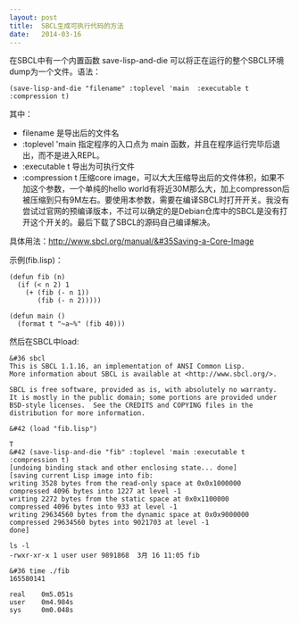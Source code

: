 ```yaml
---
layout: post
title:  SBCL生成可执行代码的方法
date:   2014-03-16
---
```

在SBCL中有一个内置函数 save-lisp-and-die 可以将正在运行的整个SBCL环境dump为一个文件。语法：

    (save-lisp-and-die "filename" :toplevel 'main  :executable t :compression t)
    
其中：

+ filename        是导出后的文件名
+ :toplevel 'main 指定程序的入口点为 main 函数，并且在程序运行完毕后退出，而不是进入REPL。
+ :executable t   导出为可执行文件
+ :compression t  压缩core image，可以大大压缩导出后的文件体积，如果不加这个参数，一个单纯的hello world有将近30M那么大，加上compresson后被压缩到只有9M左右。要使用本参数，需要在编译SBCL时打开开关。我没有尝试过官网的预编译版本，不过可以确定的是Debian仓库中的SBCL是没有打开这个开关的。最后下载了SBCL的源码自己编译解决。

具体用法：<http://www.sbcl.org/manual/&#35Saving-a-Core-Image>

示例(fib.lisp)：

    (defun fib (n)
      (if (< n 2) 1
        (+ (fib (- n 1))
           (fib (- n 2)))))
           
    (defun main ()
      (format t "~a~%" (fib 40)))

然后在SBCL中load:

    &#36 sbcl
    This is SBCL 1.1.16, an implementation of ANSI Common Lisp.
    More information about SBCL is available at <http://www.sbcl.org/>.

    SBCL is free software, provided as is, with absolutely no warranty.
    It is mostly in the public domain; some portions are provided under
    BSD-style licenses.  See the CREDITS and COPYING files in the
    distribution for more information.
    
    &#42 (load "fib.lisp")

    T
    &#42 (save-lisp-and-die "fib" :toplevel 'main :executable t :compression t)
    [undoing binding stack and other enclosing state... done]
    [saving current Lisp image into fib:
    writing 3528 bytes from the read-only space at 0x0x1000000
    compressed 4096 bytes into 1227 at level -1
    writing 2272 bytes from the static space at 0x0x1100000
    compressed 4096 bytes into 933 at level -1
    writing 29634560 bytes from the dynamic space at 0x0x9000000
    compressed 29634560 bytes into 9021703 at level -1
    done]
    
    ls -l
    -rwxr-xr-x 1 user user 9891868  3月 16 11:05 fib
    
    &#36 time ./fib
    165580141

    real    0m5.051s
    user    0m4.984s
    sys     0m0.048s

    
